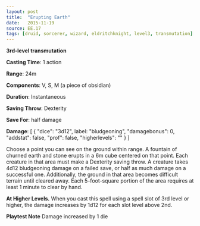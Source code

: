 ```yaml
---
layout: post
title:  "Erupting Earth"
date:   2015-11-19
source: EE.17
tags: [druid, sorcerer, wizard, eldritchknight, level3, transmutation]
---
```


**3rd-level transmutation**

**Casting Time**: 1 action

**Range**: 24m

**Components**: V, S, M (a piece of obsidian)

**Duration**: Instantaneous

**Saving Throw**: Dexterity

**Save For**: half damage

**Damage**: [ { "dice": "3d12", label: "bludgeoning", "damagebonus": 0, "addstat": false, "prof": false, "higherlevels": "" } ]

Choose a point you can see on the ground within range. A fountain of churned earth and stone erupts in a 6m cube centered on that point. Each creature in that area must make a Dexterity saving throw. A creature takes 4d12 bludgeoning damage on a failed save, or half as much damage on a successful one. Additionally, the ground in that area becomes difficult terrain until cleared away. Each 5-foot-square portion of the area requires at least 1 minute to clear by hand.

**At Higher Levels.** When you cast this spell using a spell slot of 3rd level or higher, the damage increases by 1d12 for each slot level above 2nd.

**Playtest Note** Damage increased by 1 die